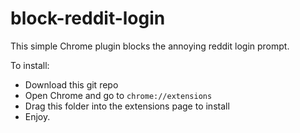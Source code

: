 # block-reddit-login
This simple Chrome plugin blocks the annoying reddit login prompt.

To install:
- Download this git repo
- Open Chrome and go to `chrome://extensions`
- Drag this folder into the extensions page to install
- Enjoy.
